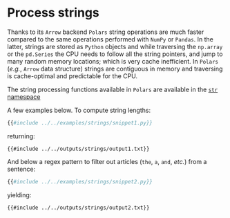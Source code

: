 # Process strings

Thanks to its `Arrow` backend `Polars` string operations are much faster compared to the
same operations performed with `NumPy` or `Pandas`. In the latter, strings are stored as
`Python` objects and while traversing the `np.array` or the `pd.Series` the CPU needs to
follow all the string pointers, and jump to many random memory locations; which
is very cache inefficient. In `Polars` (*e.g.*, `Arrow` data
structure) strings are contiguous in memory and traversing is cache-optimal and
predictable for the CPU.

The string processing functions available in `Polars` are available in the
[`str` namespace](POLARS_PY_REF_GUIDE_V2/polars/polars/series/StringNameSpace.html)

A few examples below. To compute string lengths:

```python
{{#include ../../examples/strings/snippet1.py}}
```

returning:

```text
{{#include ../../outputs/strings/output1.txt}}
```

And below a regex pattern to filter out articles (`the`, `a`, `and`, *etc.*) from a
sentence:

```python
{{#include ../../examples/strings/snippet2.py}}
```

yielding:

```text
{{#include ../../outputs/strings/output2.txt}}
```
